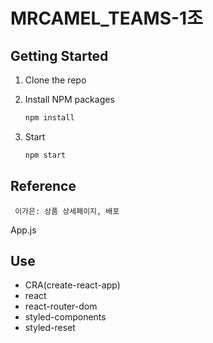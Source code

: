 # MRCAMEL_TEAMS-1조

## Getting Started

1. Clone the repo
   
2. Install NPM packages
   ```sh
   npm install
   ```
3. Start
   ```sh
   npm start
   ```

## Reference

```
 이가은: 상품 상세페이지, 배포
```

App.js

## Use

- CRA(create-react-app)
- react
- react-router-dom
- styled-components
- styled-reset


